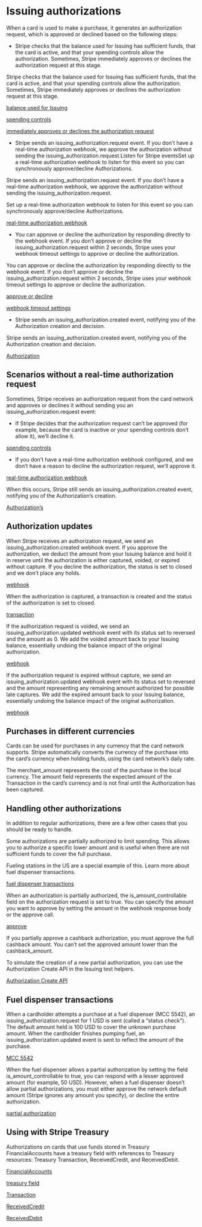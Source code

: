 # Issuing authorizations

When a card is used to make a purchase, it generates an authorization request, which is approved or declined based on the following steps:

- Stripe checks that the balance used for Issuing has sufficient funds, that the card is active, and that your spending controls allow the authorization. Sometimes, Stripe immediately approves or declines the authorization request at this stage.

Stripe checks that the balance used for Issuing has sufficient funds, that the card is active, and that your spending controls allow the authorization. Sometimes, Stripe immediately approves or declines the authorization request at this stage.

[balance used for Issuing](/issuing/funding/balance)

[spending controls](/issuing/controls/spending-controls)

[immediately approves or declines the authorization request](#scenarios-without-a-real-time-authorization-request)

- Stripe sends an issuing_authorization.request event. If you don’t have a real-time authorization webhook, we approve the authorization without sending the issuing_authorization.request.Listen for Stripe eventsSet up a real-time authorization webhook to listen for this event so you can synchronously approve/decline Authorizations.

Stripe sends an issuing_authorization.request event. If you don’t have a real-time authorization webhook, we approve the authorization without sending the issuing_authorization.request.

Set up a real-time authorization webhook to listen for this event so you can synchronously approve/decline Authorizations.

[real-time authorization webhook](/issuing/controls/real-time-authorizations)

- You can approve or decline the authorization by responding directly to the webhook event. If you don’t approve or decline the issuing_authorization.request within 2 seconds, Stripe uses your webhook timeout settings to approve or decline the authorization.

You can approve or decline the authorization by responding directly to the webhook event. If you don’t approve or decline the issuing_authorization.request within 2 seconds, Stripe uses your webhook timeout settings to approve or decline the authorization.

[approve or decline](/issuing/controls/real-time-authorizations)

[webhook timeout settings](https://dashboard.stripe.com/settings/issuing)

- Stripe sends an issuing_authorization.created event, notifying you of the Authorization creation and decision.

Stripe sends an issuing_authorization.created event, notifying you of the Authorization creation and decision.

[Authorization](/api#issuing_authorization_object)

## Scenarios without a real-time authorization request

Sometimes, Stripe receives an authorization request from the card network and approves or declines it without sending you an issuing_authorization.request event:

- If Stripe decides that the authorization request can’t be approved (for example, because the card is inactive or your spending controls don’t allow it), we’ll decline it.

[spending controls](/issuing/controls/spending-controls)

- If you don’t have a real-time authorization webhook configured, and we don’t have a reason to decline the authorization request, we’ll approve it.

[real-time authorization webhook](/issuing/controls/real-time-authorizations)

When this occurs, Stripe still sends an issuing_authorization.created event, notifying you of the Authorization’s creation.

[Authorization’s](/api#issuing_authorization_object)

## Authorization updates

When Stripe receives an authorization request, we send an issuing_authorization.created webhook event. If you approve the authorization, we deduct the amount from your  Issuing balance  and hold it in reserve until the authorization is either captured, voided, or expired without capture. If you decline the authorization, the status is set to closed and we don’t place any holds.

[webhook](/webhooks)

When the authorization is captured, a transaction is created and the status of the authorization is set to closed.

[transaction](/issuing/purchases/transactions)

If the authorization request is voided, we send an issuing_authorization.updated webhook event with its status set to reversed and the amount as 0. We add the voided amount back  to your Issuing balance, essentially undoing the balance impact of the original authorization.

[webhook](/webhooks)

If the authorization request is expired without capture, we send an issuing_authorization.updated webhook event with its status set to reversed and the amount representing any remaining amount authorized for possible late captures. We add the expired amount back  to your Issuing balance, essentially undoing the balance impact of the original authorization.

[webhook](/webhooks)

## Purchases in different currencies

Cards can be used for purchases in any currency that the card network supports. Stripe automatically converts the currency of the purchase into the card’s currency when holding funds, using the card network’s daily rate.

The merchant_amount represents the cost of the purchase in the local currency. The amount field represents the expected amount of the Transaction in the card’s currency and is not final until the Authorization has been captured.

## Handling other authorizations

In addition to regular authorizations, there are a few other cases that you should be ready to handle.

Some authorizations are partially authorized to limit spending. This allows you to authorize a specific lower amount and is useful when there are not sufficient funds to cover the full purchase.

Fueling stations in the US are a special example of this. Learn more about fuel dispenser transactions.

[fuel dispenser transactions](/issuing/purchases/authorizations#fuel-dispenser-transactions)

When an authorization is partially authorized, the is_amount_controllable field on the authorization request is set to true. You can specify the amount you want to approve by setting the amount in the webhook response body or the approve call.

[approve](/api/issuing/authorizations/approve)

If you partially approve a cashback authorization, you must approve the full cashback amount. You can’t set the approved amount lower than the cashback_amount.

To simulate the creation of a new partial authorization, you can use the Authorization Create API in the Issuing test helpers.

[Authorization Create API](/api/issuing/authorizations/test_mode_create)

## Fuel dispenser transactions

When a cardholder attempts a purchase at a fuel dispenser (MCC 5542), an issuing_authorization.request for 1 USD is sent (called a “status check”). The default amount held is 100 USD to cover the unknown purchase amount. When the cardholder finishes pumping fuel, an issuing_authorization.updated event is sent to reflect the amount of the purchase.

[MCC 5542](/issuing/categories)

When the fuel dispenser allows a partial authorization by setting the field is_amount_controllable to true, you can respond with a lesser approved amount (for example, 50 USD). However, when a fuel dispenser doesn’t allow partial authorizations, you must either approve the network default amount (Stripe ignores any amount you specify), or decline the entire authorization.

[partial authorization](/issuing/purchases/authorizations?issuing-authorization-type=partial_authorization#handling-other-authorizations)

## Using with Stripe Treasury

Authorizations on cards that use funds stored in Treasury FinancialAccounts have a treasury field with references to Treasury resources: Treasury Transaction, ReceivedCredit, and ReceivedDebit.

[FinancialAccounts](/api/treasury/financial_accounts)

[treasury field](/api/issuing/authorizations/object#issuing_authorization_object-treasury)

[Transaction](/api/treasury/transactions)

[ReceivedCredit](/api/treasury/received_credits)

[ReceivedDebit](/api/treasury/received_debits)
